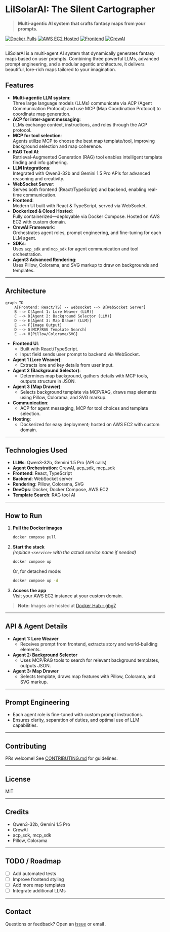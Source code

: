 # LilSolarAI: The Silent Cartographer

> **Multi-agentic AI system that crafts fantasy maps from your prompts.**

[![Docker Pulls](https://img.shields.io/docker/pulls/gbg7/lilsolarai)](https://hub.docker.com/u/gbg7)
[![AWS EC2 Hosted](https://img.shields.io/badge/Hosted%20on-AWS%20EC2-blue)](https://aws.amazon.com/ec2/)
[![Frontend](https://img.shields.io/badge/Frontend-React%2FTS-green)](https://react.dev/)
[![CrewAI](https://img.shields.io/badge/Agent%20Framework-crew%20ai-red)](https://www.crewai.com/)

---

LilSolarAI is a multi-agent AI system that dynamically generates fantasy maps based on user prompts. Combining three powerful LLMs, advanced prompt engineering, and a modular agentic architecture, it delivers beautiful, lore-rich maps tailored to your imagination.

## Features

- **Multi-agentic LLM system**:  
  Three large language models (LLMs) communicate via ACP (Agent Communication Protocol) and use MCP (Map Coordination Protocol) to coordinate map generation.
- **ACP for inter-agent messaging**:  
  LLMs exchange context, instructions, and roles through the ACP protocol.
- **MCP for tool selection**:  
  Agents utilize MCP to choose the best map template/tool, improving background selection and map coherence.
- **RAG Tool AI**:  
  Retrieval-Augmented Generation (RAG) tool enables intelligent template finding and info gathering.
- **LLM Integrations**:  
  Integrated with Qwen3-32b and Gemini 1.5 Pro APIs for advanced reasoning and creativity.
- **WebSocket Server**:  
  Serves both frontend (React/TypeScript) and backend, enabling real-time communication.
- **Frontend**:  
  Modern UI built with React & TypeScript, served via WebSocket.
- **Dockerized & Cloud Hosted**:  
  Fully containerized—deployable via Docker Compose. Hosted on AWS EC2 with custom domain.
- **CrewAI Framework**:  
  Orchestrates agent roles, prompt engineering, and fine-tuning for each LLM agent.
- **SDKs**:  
  Uses `acp_sdk` and `mcp_sdk` for agent communication and tool orchestration.
- **Agent3 Advanced Rendering**:  
  Uses Pillow, Colorama, and SVG markup to draw on backgrounds and templates.

---

## Architecture

```mermaid
graph TD
    A[Frontend: React/TS] -- websocket --> B[WebSocket Server]
    B --> C[Agent 1: Lore Weaver (LLM)]
    C --> D[Agent 2: Background Selector (LLM)]
    D --> E[Agent 3: Map Drawer (LLM)]
    E --> F[Image Output]
    D --> G[MCP/RAG Template Search]
    E --> H[Pillow/Colorama/SVG]
```

- **Frontend UI**:  
  - Built with React/TypeScript.  
  - Input field sends user prompt to backend via WebSocket.
- **Agent 1 (Lore Weaver)**:  
  - Extracts lore and key details from user input.
- **Agent 2 (Background Selector)**:  
  - Determines map background, gathers details with MCP tools, outputs structure in JSON.
- **Agent 3 (Map Drawer)**:  
  - Selects background template via MCP/RAG, draws map elements using Pillow, Colorama, and SVG markup.
- **Communication**:  
  - ACP for agent messaging, MCP for tool choices and template selection.
- **Hosting**:  
  - Dockerized for easy deployment; hosted on AWS EC2 with custom domain.

---

## Technologies Used

- **LLMs**: Qwen3-32b, Gemini 1.5 Pro (API calls)
- **Agent Orchestration**: CrewAI, acp_sdk, mcp_sdk
- **Frontend**: React, TypeScript
- **Backend**: WebSocket server
- **Rendering**: Pillow, Colorama, SVG
- **DevOps**: Docker, Docker Compose, AWS EC2
- **Template Search**: RAG tool AI

---

## How to Run

1. **Pull the Docker images**  
   ```bash
   docker compose pull
   ```
2. **Start the stack**  
   *(replace `<service>` with the actual service name if needed)*
   ```bash
   docker compose up
   ```
   Or, for detached mode:
   ```bash
   docker compose up -d
   ```
3. **Access the app**  
   Visit your AWS EC2 instance at your custom domain.

> **Note:** Images are hosted at [Docker Hub - gbg7](https://hub.docker.com/u/gbg7)

---

## API & Agent Details

- **Agent 1: Lore Weaver**  
  - Receives prompt from frontend, extracts story and world-building elements.
- **Agent 2: Background Selector**  
  - Uses MCP/RAG tools to search for relevant background templates, outputs JSON.
- **Agent 3: Map Drawer**  
  - Selects template, draws map features with Pillow, Colorama, and SVG markup.

---

## Prompt Engineering

- Each agent role is fine-tuned with custom prompt instructions.
- Ensures clarity, separation of duties, and optimal use of LLM capabilities.

---

## Contributing

PRs welcome! See [CONTRIBUTING.md](CONTRIBUTING.md) for guidelines.

---

## License

MIT

---

## Credits

- Qwen3-32b, Gemini 1.5 Pro
- CrewAI
- acp_sdk, mcp_sdk
- Pillow, Colorama

---

## TODO / Roadmap

- [ ] Add automated tests
- [ ] Improve frontend styling
- [ ] Add more map templates
- [ ] Integrate additional LLMs

---

## Contact

Questions or feedback? Open an [issue](https://github.com/GBG7/acpmcp-/issues) or email <your-email-here>.
